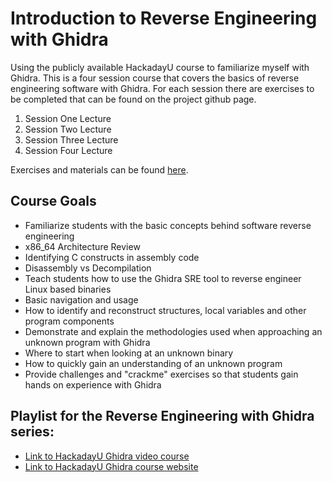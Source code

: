 # Introduction to Reverse Engineering with Ghidra
Using the publicly available HackadayU course to familiarize myself with Ghidra. This is a four session course that covers the basics of reverse engineering software with Ghidra. For each session there are exercises to be completed that can be found on the project github page.

1. Session One Lecture
2. Session Two Lecture
3. Session Three Lecture
4. Session Four Lecture

Exercises and materials can be found [here](https://github.com/wrongbaud/hackaday-u).

## Course Goals
- Familiarize students with the basic concepts behind software reverse engineering
- x86_64 Architecture Review
- Identifying C constructs in assembly code
- Disassembly vs Decompilation
- Teach students how to use the Ghidra SRE tool to reverse engineer Linux based binaries
- Basic navigation and usage
- How to identify and reconstruct structures, local variables and other program components
- Demonstrate and explain the methodologies used when approaching an unknown program with Ghidra
- Where to start when looking at an unknown binary
- How to quickly gain an understanding of an unknown program
- Provide challenges and "crackme" exercises so that students gain hands on experience with Ghidra

## Playlist for the Reverse Engineering with Ghidra series:
- [Link to HackadayU Ghidra video course](https://www.youtube.com/playlist?list=PL_tws4AXg7auglkFo6ZRoWGXnWL0FHAEi)
- [Link to HackadayU Ghidra course website](https://hackaday.io/course/172292-introduction-to-reverse-engineering-with-ghidra)
